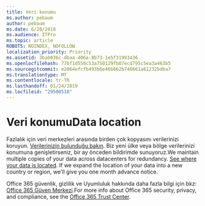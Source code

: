 ```yaml
---
title: Veri konumu
ms.author: pebaum
author: pebaum
ms.date: 6/20/2018
ms.audience: ITPro
ms.topic: article
ROBOTS: NOINDEX, NOFOLLOW
localization_priority: Priority
ms.assetid: 3bab036c-dbaa-406a-8b73-1e5f31993436
ms.openlocfilehash: 77bf1d550c53a750129fb87ecd795c5ea3a463b5
ms.sourcegitcommit: e2864efcfb493b6e46b662b746661a61232bdba7
ms.translationtype: MT
ms.contentlocale: tr-TR
ms.lasthandoff: 01/24/2019
ms.locfileid: "29500518"
---
```

# <a name="data-location"></a><span data-ttu-id="29eff-102">Veri konumu</span><span class="sxs-lookup"><span data-stu-id="29eff-102">Data location</span></span>

<span data-ttu-id="29eff-p101">Fazlalık için veri merkezleri arasında birden çok kopyasını verilerinizi koruyun. [Verilerinizin bulunduğu bakın](https://office.com/datamaps). Biz yeni ülke veya bölge verilerinizi konumuna genişletirseniz, bir ay önceden bildirimde sunuyoruz.</span><span class="sxs-lookup"><span data-stu-id="29eff-p101">We maintain multiple copies of your data across datacenters for redundancy. [See where your data is located](https://office.com/datamaps). If we expand the location of your data into a new country or region, we'll give you one month advance notice.</span></span>
  
<span data-ttu-id="29eff-106">Office 365 güvenlik, gizlilik ve Uyumluluk hakkında daha fazla bilgi için bkz: [Office 365 Güven Merkezi](https://products.office.com/business/office-365-trust-center-welcome).</span><span class="sxs-lookup"><span data-stu-id="29eff-106">For more info about Office 365 security, privacy, and compliance, see the [Office 365 Trust Center](https://products.office.com/business/office-365-trust-center-welcome).</span></span> 
  

